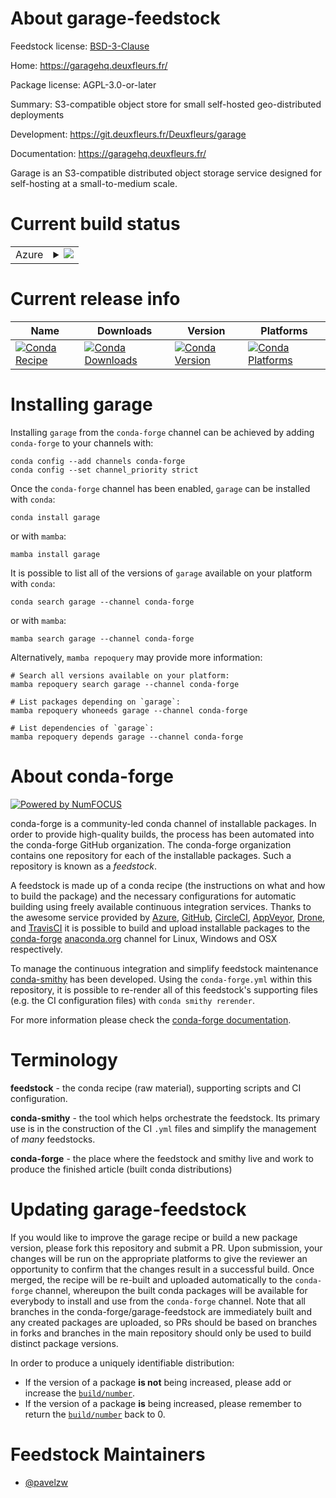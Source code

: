 About garage-feedstock
======================

Feedstock license: [BSD-3-Clause](https://github.com/conda-forge/garage-feedstock/blob/main/LICENSE.txt)

Home: https://garagehq.deuxfleurs.fr/

Package license: AGPL-3.0-or-later

Summary: S3-compatible object store for small self-hosted geo-distributed deployments

Development: https://git.deuxfleurs.fr/Deuxfleurs/garage

Documentation: https://garagehq.deuxfleurs.fr/

Garage is an S3-compatible distributed object storage service designed for self-hosting at a small-to-medium scale.

Current build status
====================


<table>
    
  <tr>
    <td>Azure</td>
    <td>
      <details>
        <summary>
          <a href="https://dev.azure.com/conda-forge/feedstock-builds/_build/latest?definitionId=25847&branchName=main">
            <img src="https://dev.azure.com/conda-forge/feedstock-builds/_apis/build/status/garage-feedstock?branchName=main">
          </a>
        </summary>
        <table>
          <thead><tr><th>Variant</th><th>Status</th></tr></thead>
          <tbody><tr>
              <td>linux_64</td>
              <td>
                <a href="https://dev.azure.com/conda-forge/feedstock-builds/_build/latest?definitionId=25847&branchName=main">
                  <img src="https://dev.azure.com/conda-forge/feedstock-builds/_apis/build/status/garage-feedstock?branchName=main&jobName=linux&configuration=linux%20linux_64_" alt="variant">
                </a>
              </td>
            </tr><tr>
              <td>osx_64</td>
              <td>
                <a href="https://dev.azure.com/conda-forge/feedstock-builds/_build/latest?definitionId=25847&branchName=main">
                  <img src="https://dev.azure.com/conda-forge/feedstock-builds/_apis/build/status/garage-feedstock?branchName=main&jobName=osx&configuration=osx%20osx_64_" alt="variant">
                </a>
              </td>
            </tr>
          </tbody>
        </table>
      </details>
    </td>
  </tr>
</table>

Current release info
====================

| Name | Downloads | Version | Platforms |
| --- | --- | --- | --- |
| [![Conda Recipe](https://img.shields.io/badge/recipe-garage-green.svg)](https://anaconda.org/conda-forge/garage) | [![Conda Downloads](https://img.shields.io/conda/dn/conda-forge/garage.svg)](https://anaconda.org/conda-forge/garage) | [![Conda Version](https://img.shields.io/conda/vn/conda-forge/garage.svg)](https://anaconda.org/conda-forge/garage) | [![Conda Platforms](https://img.shields.io/conda/pn/conda-forge/garage.svg)](https://anaconda.org/conda-forge/garage) |

Installing garage
=================

Installing `garage` from the `conda-forge` channel can be achieved by adding `conda-forge` to your channels with:

```
conda config --add channels conda-forge
conda config --set channel_priority strict
```

Once the `conda-forge` channel has been enabled, `garage` can be installed with `conda`:

```
conda install garage
```

or with `mamba`:

```
mamba install garage
```

It is possible to list all of the versions of `garage` available on your platform with `conda`:

```
conda search garage --channel conda-forge
```

or with `mamba`:

```
mamba search garage --channel conda-forge
```

Alternatively, `mamba repoquery` may provide more information:

```
# Search all versions available on your platform:
mamba repoquery search garage --channel conda-forge

# List packages depending on `garage`:
mamba repoquery whoneeds garage --channel conda-forge

# List dependencies of `garage`:
mamba repoquery depends garage --channel conda-forge
```


About conda-forge
=================

[![Powered by
NumFOCUS](https://img.shields.io/badge/powered%20by-NumFOCUS-orange.svg?style=flat&colorA=E1523D&colorB=007D8A)](https://numfocus.org)

conda-forge is a community-led conda channel of installable packages.
In order to provide high-quality builds, the process has been automated into the
conda-forge GitHub organization. The conda-forge organization contains one repository
for each of the installable packages. Such a repository is known as a *feedstock*.

A feedstock is made up of a conda recipe (the instructions on what and how to build
the package) and the necessary configurations for automatic building using freely
available continuous integration services. Thanks to the awesome service provided by
[Azure](https://azure.microsoft.com/en-us/services/devops/), [GitHub](https://github.com/),
[CircleCI](https://circleci.com/), [AppVeyor](https://www.appveyor.com/),
[Drone](https://cloud.drone.io/welcome), and [TravisCI](https://travis-ci.com/)
it is possible to build and upload installable packages to the
[conda-forge](https://anaconda.org/conda-forge) [anaconda.org](https://anaconda.org/)
channel for Linux, Windows and OSX respectively.

To manage the continuous integration and simplify feedstock maintenance
[conda-smithy](https://github.com/conda-forge/conda-smithy) has been developed.
Using the ``conda-forge.yml`` within this repository, it is possible to re-render all of
this feedstock's supporting files (e.g. the CI configuration files) with ``conda smithy rerender``.

For more information please check the [conda-forge documentation](https://conda-forge.org/docs/).

Terminology
===========

**feedstock** - the conda recipe (raw material), supporting scripts and CI configuration.

**conda-smithy** - the tool which helps orchestrate the feedstock.
                   Its primary use is in the construction of the CI ``.yml`` files
                   and simplify the management of *many* feedstocks.

**conda-forge** - the place where the feedstock and smithy live and work to
                  produce the finished article (built conda distributions)


Updating garage-feedstock
=========================

If you would like to improve the garage recipe or build a new
package version, please fork this repository and submit a PR. Upon submission,
your changes will be run on the appropriate platforms to give the reviewer an
opportunity to confirm that the changes result in a successful build. Once
merged, the recipe will be re-built and uploaded automatically to the
`conda-forge` channel, whereupon the built conda packages will be available for
everybody to install and use from the `conda-forge` channel.
Note that all branches in the conda-forge/garage-feedstock are
immediately built and any created packages are uploaded, so PRs should be based
on branches in forks and branches in the main repository should only be used to
build distinct package versions.

In order to produce a uniquely identifiable distribution:
 * If the version of a package **is not** being increased, please add or increase
   the [``build/number``](https://docs.conda.io/projects/conda-build/en/latest/resources/define-metadata.html#build-number-and-string).
 * If the version of a package **is** being increased, please remember to return
   the [``build/number``](https://docs.conda.io/projects/conda-build/en/latest/resources/define-metadata.html#build-number-and-string)
   back to 0.

Feedstock Maintainers
=====================

* [@pavelzw](https://github.com/pavelzw/)

